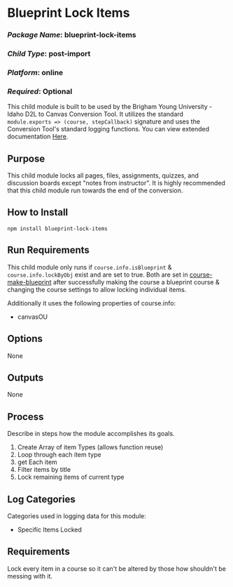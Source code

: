 # Blueprint Lock Items
### *Package Name*: blueprint-lock-items
### *Child Type*: post-import
### *Platform*: online
### *Required*: Optional

This child module is built to be used by the Brigham Young University - Idaho D2L to Canvas Conversion Tool. It utilizes the standard `module.exports => (course, stepCallback)` signature and uses the Conversion Tool's standard logging functions. You can view extended documentation [Here](https://github.com/byuitechops/d2l-to-canvas-conversion-tool/tree/master/documentation).

## Purpose
This child module locks all pages, files, assignments, quizzes, and discussion boards except "notes from instructor". It is highly recommended that this child module run towards the end of the conversion.

## How to Install

```
npm install blueprint-lock-items
```

## Run Requirements
This child module only runs if `course.info.isBlueprint` & `course.info.lockByObj` exist and are set to true. Both are set in [course-make-blueprint](https://github.com/byuitechops/course-make-blueprint) after successfully making the course a blueprint course & changing the course settings to allow locking individual items.

 Additionally it uses the following properties of course.info:
 * canvasOU

## Options
None

## Outputs
None

## Process
Describe in steps how the module accomplishes its goals.

1. Create Array of item Types (allows function reuse)
2. Loop through each item type
3. get Each item
4. Filter items by title
3. Lock remaining items of current type

## Log Categories
Categories used in logging data for this module:

- Specific Items Locked

## Requirements
Lock every item in a course so it can't be altered by those how shouldn't be messing with it.